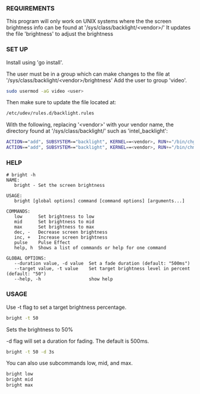 
### REQUIREMENTS
This program will only work on UNIX systems where the the screen brightness info can be found at '/sys/class/backlight/\<vendor\>/'
It updates the file 'brightness' to adjust the brightness

### SET UP
Install using 'go install'.

The user must be in a group which can make changes to the file at '/sys/class/backlight/\<vendor\>/brightness'
Add the user to group 'video'.
```bash
sudo usermod -aG video <user>
```
Then make sure to update the file located at:
```bash
/etc/udev/rules.d/backlight.rules
```
With the following, replacing '\<vendor\>' with your vendor name, the directory found at '/sys/class/backlight/' such as 'intel_backlight':
```bash
ACTION=="add", SUBSYSTEM=="backlight", KERNEL==<vendor>, RUN+="/bin/chgrp video /sys/class/backlight/%k/brightness"
ACTION=="add", SUBSYSTEM=="backlight", KERNEL==<vendor>, RUN+="/bin/chmod g+w /sys/class/backlight/%k/brightness"
```
### HELP
```tty
# bright -h
NAME:
   bright - Set the screen brightness

USAGE:
   bright [global options] command [command options] [arguments...]

COMMANDS:
   low      Set brightness to low
   mid      Set brightness to mid
   max      Set brightness to max
   dec, -   Decrease screen brightness
   inc, +   Increase screen brightness
   pulse    Pulse Effect
   help, h  Shows a list of commands or help for one command

GLOBAL OPTIONS:
   --duration value, -d value  Set a fade duration (default: "500ms")
   --target value, -t value    Set target brightness level in percent (default: "50")
   --help, -h                  show help
```
### USAGE
Use -t flag to set a target brightness percentage.
```bash
bright -t 50
```
Sets the brightness to 50%

-d flag will set a duration for fading. The default is 500ms.
```bash
bright -t 50 -d 3s
```

You can also use subcommands low, mid, and max.
```bash
bright low
bright mid
bright max
```

